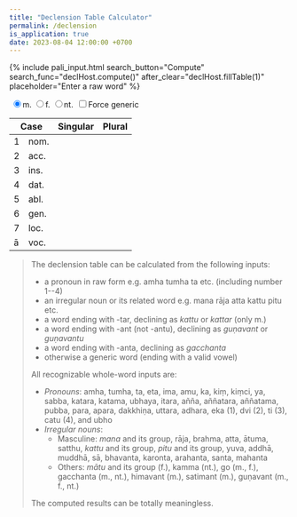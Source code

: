 ```yaml
---
title: "Declension Table Calculator"
permalink: /declension
is_application: true
date: 2023-08-04 12:00:00 +0700
---
```


{% include pali_input.html search_button="Compute" search_func="declHost.compute()" after_clear="declHost.fillTable(1)" placeholder="Enter a raw word" %}
<div>
<span style="padding: 3px">
<label for="gendm"><input type="radio" id="gendm" name="gender-radio" value="m" onChange="declHost.compute();" checked>m.</label>
<label for="gendf"><input type="radio" id="gendf" name="gender-radio" value="f" onChange="declHost.compute();">f.</label>
<label for="gendn"><input type="radio" id="gendn" name="gender-radio" value="n" onChange="declHost.compute();">nt.</label>
</span>
<span><label for="forcegen"><input type="checkbox" id="forcegen" onChange="declHost.compute();">Force generic</label></span>
<span class="label" id="wordclass" style="display:none;"></span><span class="label label-green" id="computed" style="display:none;">computed</span>
</div>
<p>
<table>
	<thead>
		<tr><th colspan="2">Case</th><th>Singular</th><th>Plural</th></tr>
	</thead>
	<tbody>
		<tr><td>1</td><td>nom.</td><td><span id="nom_sg1"></span></td><td><span id="nom_pl1"></span></td></tr>
		<tr><td>2</td><td>acc.</td><td><span id="acc_sg1"></span></td><td><span id="acc_pl1"></span></td></tr>
		<tr><td>3</td><td>ins.</td><td><span id="ins_sg1"></span></td><td><span id="ins_pl1"></span></td></tr>
		<tr><td>4</td><td>dat.</td><td><span id="dat_sg1"></span></td><td><span id="dat_pl1"></span></td></tr>
		<tr><td>5</td><td>abl.</td><td><span id="abl_sg1"></span></td><td><span id="abl_pl1"></span></td></tr>
		<tr><td>6</td><td>gen.</td><td><span id="gen_sg1"></span></td><td><span id="gen_pl1"></span></td></tr>
		<tr><td>7</td><td>loc.</td><td><span id="loc_sg1"></span></td><td><span id="loc_pl1"></span></td></tr>
		<tr><td>ā</td><td>voc.</td><td><span id="voc_sg1"></span></td><td><span id="voc_pl1"></span></td></tr>
	</tbody>
</table>
</p>
<script src="/assets/js/decllib.js"></script>
<script src="/assets/js/declhost.js"></script>
<script>
	declHost.paliInput = paliInput;
	declHost.init(declension);
</script>

> The declension table can be calculated from the following inputs:
> - a pronoun in raw form e.g. amha tumha ta etc. (including number 1--4)
> - an irregular noun or its related word e.g. mana rāja atta kattu pitu etc.
> - a word ending with -tar, declining as *kattu* or *kattar* (only m.)
> - a word ending with -ant (not -antu), declining as *guṇavant* or *guṇavantu*
> - a word ending with -anta, declining as *gacchanta*
> - otherwise a generic word (ending with a valid vowel)
>
> All recognizable whole-word inputs are:
> - *Pronouns*: amha, tumha, ta, eta, ima, amu, ka, kiṃ, kiṃci, ya, sabba, katara, katama, ubhaya, itara, añña, aññatara, aññatama, pubba, para, apara, dakkhiṇa, uttara, adhara, eka (1), dvi (2), ti (3), catu (4), and ubho
> - *Irregular nouns*:
> 	- Masculine: *mana* and its group, rāja, brahma, atta, ātuma, satthu, *kattu* and its group, *pitu* and its group, yuva, addhā, muddhā, sā, bhavanta, karonta, arahanta, santa, mahanta 
> 	- Others: *mātu* and its group (f.), kamma (nt.), go (m., f.), gacchanta (m., nt.), himavant (m.), satimant (m.), guṇavant (m., f., nt.)
>
> The computed results can be totally meaningless.

